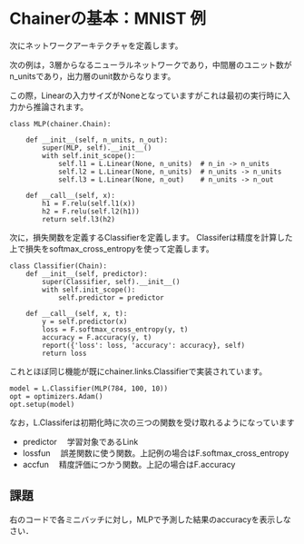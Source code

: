 # Chainerの基本：MNIST 例

次にネットワークアーキテクチャを定義します。

次の例は，3層からなるニューラルネットワークであり，中間層のユニット数がn_unitsであり，出力層のunit数からなります。

この際，Linearの入力サイズがNoneとなっていますがこれは最初の実行時に入力から推論されます。

```
class MLP(chainer.Chain):

    def __init__(self, n_units, n_out):
        super(MLP, self).__init__()
        with self.init_scope():
            self.l1 = L.Linear(None, n_units)  # n_in -> n_units
            self.l2 = L.Linear(None, n_units)  # n_units -> n_units
            self.l3 = L.Linear(None, n_out)    # n_units -> n_out

    def __call__(self, x):
        h1 = F.relu(self.l1(x))
        h2 = F.relu(self.l2(h1))
        return self.l3(h2)
```

次に，損失関数を定義するClassifierを定義します。
Classiferは精度を計算した上で損失をsoftmax_cross_entropyを使って定義します。

```
class Classifier(Chain):
    def __init__(self, predictor):
        super(Classifier, self).__init__()
        with self.init_scope():
            self.predictor = predictor

    def __call__(self, x, t):
        y = self.predictor(x)
        loss = F.softmax_cross_entropy(y, t)
        accuracy = F.accuracy(y, t)
        report({'loss': loss, 'accuracy': accuracy}, self)
        return loss
```

これとほぼ同じ機能が既にchainer.links.Classifierで実装されています。

```
model = L.Classifier(MLP(784, 100, 10))
opt = optimizers.Adam()
opt.setup(model)
```

なお，L.Classiferは初期化時に次の三つの関数を受け取れるようになっています

* predictor
　学習対象であるLink
* lossfun
　誤差関数に使う関数。上記例の場合はF.softmax_cross_entropy
* accfun
　精度評価につかう関数。上記の場合はF.accuracy

## 課題

右のコードで各ミニバッチに対し，MLPで予測した結果のaccuracyを表示しなさい．

